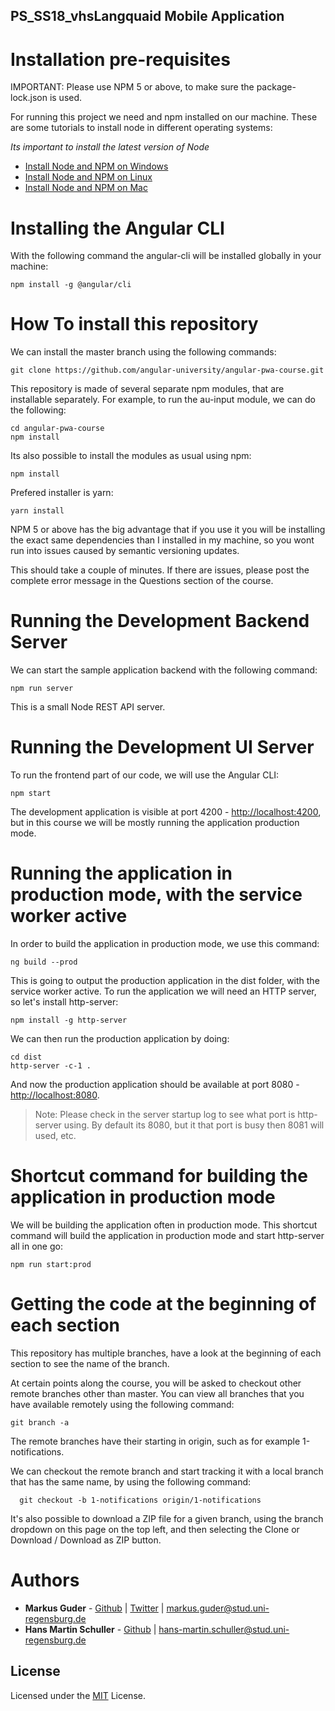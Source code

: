 
## PS_SS18_vhsLangquaid Mobile Application

# Installation pre-requisites

IMPORTANT: Please use NPM 5 or above, to make sure the package-lock.json is used.

For running this project we need and npm installed on our machine. These are some tutorials to install node in different operating systems:

*Its important to install the latest version of Node*

- [Install Node and NPM on Windows](https://www.youtube.com/watch?v=8ODS6RM6x7g)
- [Install Node and NPM on Linux](https://www.youtube.com/watch?v=yUdHk-Dk_BY)
- [Install Node and NPM on Mac](https://www.youtube.com/watch?v=Imj8PgG3bZU)


# Installing the Angular CLI

With the following command the angular-cli will be installed globally in your machine:

    npm install -g @angular/cli 


# How To install this repository

We can install the master branch using the following commands:

    git clone https://github.com/angular-university/angular-pwa-course.git
    
This repository is made of several separate npm modules, that are installable separately. For example, to run the au-input module, we can do the following:
    
    cd angular-pwa-course
    npm install 

Its also possible to install the modules as usual using npm:

    npm install 

Prefered installer is yarn:

    yarn install

NPM 5 or above has the big advantage that if you use it you will be installing the exact same dependencies than I installed in my machine, so you wont run into issues caused by semantic versioning updates.

This should take a couple of minutes. If there are issues, please post the complete error message in the Questions section of the course.

#  Running the Development Backend Server

We can start the sample application backend with the following command:

    npm run server

This is a small Node REST API server.

# Running the Development UI Server

To run the frontend part of our code, we will use the Angular CLI:

    npm start 

The development application is visible at port 4200  - [http://localhost:4200](http://localhost:4200), but in this course we will be mostly running the application production mode.

# Running the application in production mode, with the service worker active

In order to build the application in production mode, we use this command:

    ng build --prod
    
This is going to output the production application in the dist folder, with the service worker active. To run the application we will need an HTTP server, so let's install http-server:

    npm install -g http-server
    
We can then run the production application by doing:

    cd dist
    http-server -c-1 .
    
And now the production application should be available at port 8080 - [http://localhost:8080](http://localhost:8080). 

> Note: Please check in the server startup log to see what port is http-server  using. By default its 8080, but it that port is busy then 8081 will used, etc.

# Shortcut command for building the application in production mode

We will be building the application often in production mode. This shortcut command will build the application in production mode and start http-server all in one go:

    npm run start:prod 


# Getting the code at the beginning of each section

This repository has multiple branches, have a look at the beginning of each section to see the name of the branch.

At certain points along the course, you will be asked to checkout other remote branches other than master. You can view all branches that you have available remotely using the following command:

    git branch -a

  The remote branches have their starting in origin, such as for example 1-notifications.

We can checkout the remote branch and start tracking it with a local branch that has the same name, by using the following command:

      git checkout -b 1-notifications origin/1-notifications

It's also possible to download a ZIP file for a given branch,  using the branch dropdown on this page on the top left, and then selecting the Clone or Download / Download as ZIP button.

# Authors

* **Markus Guder** - [Github](https://github.com/marc101101) | [Twitter](https://twitter.com/Markus_Guder) | markus.guder@stud.uni-regensburg.de
* **Hans Martin Schuller** - [Github](https://github.com/hmSchuller) | hans-martin.schuller@stud.uni-regensburg.de

## License

Licensed under the [MIT](LICENSE.txt) License.

